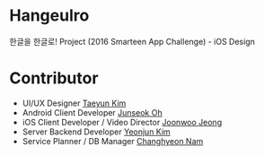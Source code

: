 # Hangeulro
한글을 한글로! Project (2016 Smarteen App Challenge) - iOS Design 

# Contributor
* UI/UX Designer [Taeyun Kim](https://github.com/tyk117)
* Android Client Developer [Junseok Oh](https://github.com/kotohana5706)
* iOS Client Developer / Video Director [Joonwoo Jeong](https://github.com/LyinT)
* Server Backend Developer [Yeonjun Kim](https://github.com/kimyounjune)
* Service Planner / DB Manager [Changhyeon Nam]()
